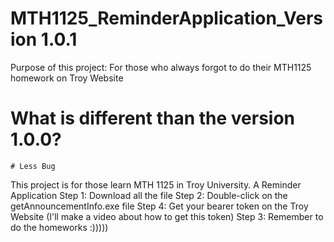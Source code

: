 # MTH1125_ReminderApplication_Version 1.0.1
Purpose of this project: For those who always forgot to do their MTH1125 homework on Troy Website

# What is different than the version 1.0.0?
    # Less Bug

This project is for those learn MTH 1125 in Troy University. A Reminder Application
Step 1: Download all the file
Step 2: Double-click on the getAnnouncementInfo.exe file
Step 4: Get your bearer token on the Troy Website (I'll make a video about how to get this token)
Step 3: Remember to do the homeworks :)))))
